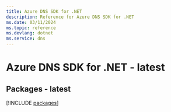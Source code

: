 ```yaml
---
title: Azure DNS SDK for .NET
description: Reference for Azure DNS SDK for .NET
ms.date: 03/11/2024
ms.topic: reference
ms.devlang: dotnet
ms.service: dns
---
```

# Azure DNS SDK for .NET - latest
## Packages - latest
[!INCLUDE [packages](dns-index.md)]